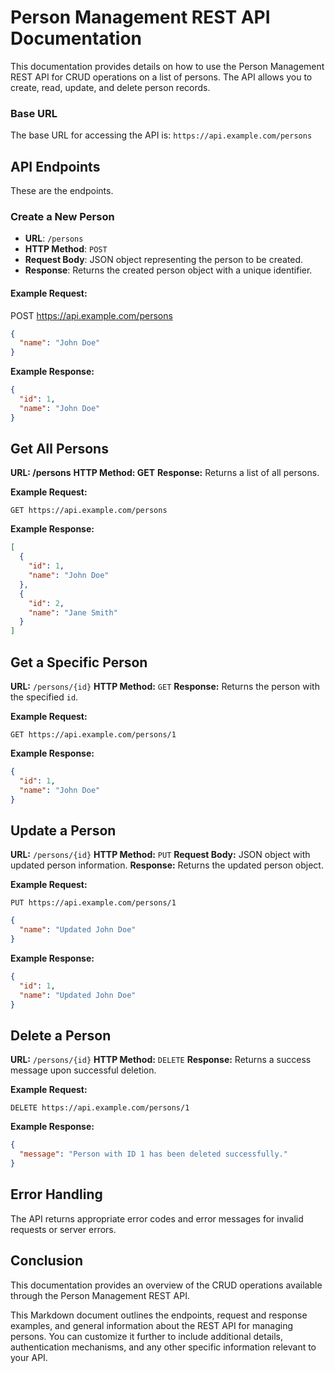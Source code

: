 # Person Management REST API Documentation
This documentation provides details on how to use the Person Management REST API for CRUD operations on a list of persons. The API allows you to create, read, update, and delete person records.

### Base URL

The base URL for accessing the API is: `https://api.example.com/persons`

## API Endpoints
These are the endpoints.
### Create a New Person

- **URL**: `/persons`
- **HTTP Method**: `POST`
- **Request Body**: JSON object representing the person to be created.
- **Response**: Returns the created person object with a unique identifier.

#### Example Request:


POST https://api.example.com/persons

```json
{
  "name": "John Doe"
}
```

**Example Response:**

```json
{
  "id": 1,
  "name": "John Doe"
}
```

## Get All Persons

**URL: /persons**
**HTTP Method: GET**
**Response:** Returns a list of all persons.


**Example Request:**

```http
GET https://api.example.com/persons
```

**Example Response:**

```json
[
  {
    "id": 1,
    "name": "John Doe"
  },
  {
    "id": 2,
    "name": "Jane Smith"
  }
]
```

## Get a Specific Person
**URL:** `/persons/{id}`
**HTTP Method:** `GET`
**Response:** Returns the person with the specified `id`.

**Example Request:**
```http
GET https://api.example.com/persons/1
```
**Example Response:**
```json
{
  "id": 1,
  "name": "John Doe"
}
```

## Update a Person

**URL:** `/persons/{id}`
**HTTP Method:** `PUT`
**Request Body:** JSON object with updated person information.
**Response:** Returns the updated person object.

**Example Request:**

```http
PUT https://api.example.com/persons/1
```
```json
{
  "name": "Updated John Doe"
}
```
**Example Response:**

```json
{
  "id": 1,
  "name": "Updated John Doe"
}
```

## Delete a Person

**URL:** `/persons/{id}`
**HTTP Method:** `DELETE`
**Response:** Returns a success message upon successful deletion.

**Example Request:**

```http
DELETE https://api.example.com/persons/1
```
**Example Response:**
```json
{
  "message": "Person with ID 1 has been deleted successfully."
}
```

## Error Handling
The API returns appropriate error codes and error messages for invalid requests or server errors.


## Conclusion
This documentation provides an overview of the CRUD operations available through the Person Management REST API. 

This Markdown document outlines the endpoints, request and response examples, and general information about the REST API for managing persons. You can customize it further to include additional details, authentication mechanisms, and any other specific information relevant to your API.

